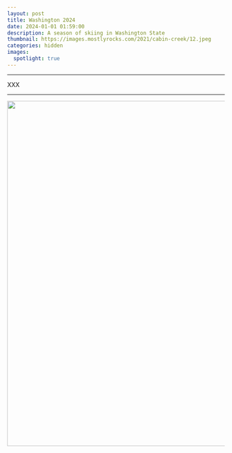 ```yaml
---
layout: post
title: Washington 2024
date: 2024-01-01 01:59:00
description: A season of skiing in Washington State
thumbnail: https://images.mostlyrocks.com/2021/cabin-creek/12.jpeg
categories: hidden
images:
  spotlight: true
---
```


---

XXX

---

<!-- Group 1 -->
<div class="spotlight-group">
<div align=center>
    <a class="spotlight" href="https://images.mostlyrocks.com/2021/cabin-creek/1.jpeg">
        <img width=800 src="https://images.mostlyrocks.com/2021/cabin-creek/1.jpeg" />
    </a>
